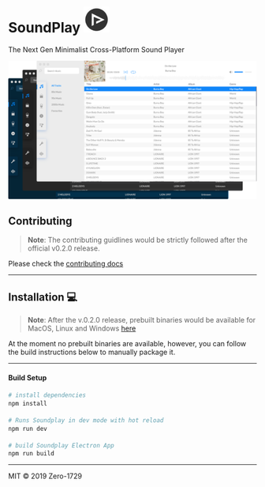 # SoundPlay <img src="./static/icons/icon_1024x1024.png" height="52"></img>

The Next Gen Minimalist Cross-Platform Sound Player

![screenshot](./screenshot.png)


## Contributing

> **Note**: The contributing guidlines would be strictly followed after the official v0.2.0 release.

Please check the [contributing docs](./docs/CONTRIBUTING.md)

---

## Installation :computer:

> **Note**: After the v.0.2.0 release, prebuilt binaries would be available for MacOS, Linux and Windows [here](https://github.com/Zero-1729/soundplay/releases)

At the moment no prebuilt binaries are available, however, you can follow the build instructions below to manually package it.

---

#### Build Setup

``` bash
# install dependencies
npm install

# Runs Soundplay in dev mode with hot reload
npm run dev

# build Soundplay Electron App
npm run build
```

---

MIT &copy; 2019 Zero-1729
